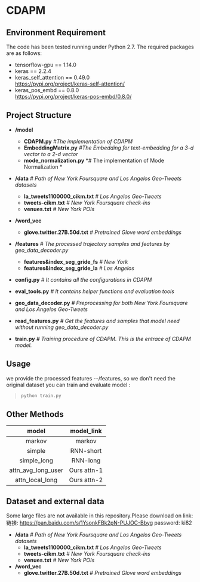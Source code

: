 # CDAPM

## Environment Requirement
The code has been tested running under Python 2.7. The required packages are as follows:
- tensorflow-gpu == 1.14.0
- keras == 2.2.4
- keras_self_attention == 0.49.0 <br/>https://pypi.org/project/keras-self-attention/
- keras_pos_embd == 0.8.0 <br/>https://pypi.org/project/keras-pos-embd/0.8.0/

## Project Structure

- **/model**
    - **CDAPM.py** *#The implementation of CDAPM*
    - **EmbeddingMatrix.py** *#The Embedding for text-embedding for a 3-d vector to a 2-d vector*
    - **mode_normalization.py** *# The implementation of Mode Normalization * 
- **/data** *# Path of New York Foursquare and Los Angelos Geo-Tweets datasets*
    - **la_tweets1100000_cikm.txt** *# Los Angelos Geo-Tweets*
    - **tweets-cikm.txt** *# New York Foursquare check-ins*
    - **venues.txt** *# New York POIs*
- **/word_vec**
    - **glove.twitter.27B.50d.txt** *# Pretrained Glove word embeddings*
- **/features** *# The processed trajectory samples and features by geo_data_decoder.py*
    - **features&index_seg_gride_fs** *# New York*
    - **features&index_seg_gride_la** *# Los Angelos*

- **config.py** *# It contains all the configurations in CDAPM*
- **eval_tools.py** *# It contains helper functions and evaluation tools*
- **geo_data_decoder.py** *# Preprocessing for both New York Foursquare and Los Angelos Geo-Tweets*
- **read_features.py** *# Get the features and samples that model need without running geo_data_decoder.py*
- **train.py** *# Training procedure of CDAPM. This is the entrace of CDAPM model.*
## Usage
we provide the processed features --/features, so we don't need the original dataset
you can train and evaluate model :
> ```python
> python train.py 
> ```
## Other Methods
|model | model_link | 
:---: |:---:|
|markov | markov |
|simple | RNN-short | 
|simple_long | RNN-long | 
|attn_avg_long_user | Ours attn-1 |
|attn_local_long | Ours attn-2 |


## Dataset and external data
Some large files are not available in this repository.Please download on link: 链接: https://pan.baidu.com/s/1YsonkFBk2pN-PUJOC-Bbyg  password: ki82
- **/data** *# Path of New York Foursquare and Los Angelos Geo-Tweets datasets*
    - **la_tweets1100000_cikm.txt** *# Los Angelos Geo-Tweets*
    - **tweets-cikm.txt** *# New York Foursquare check-ins*
    - **venues.txt** *# New York POIs*
- **/word_vec**
    - **glove.twitter.27B.50d.txt** *# Pretrained Glove word embeddings*

